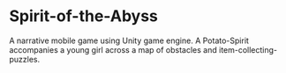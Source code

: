 # Spirit-of-the-Abyss
A narrative mobile game using Unity game engine. A Potato-Spirit accompanies a young girl across a map of obstacles and item-collecting-puzzles.
